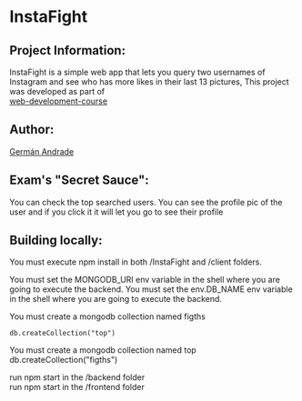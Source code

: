 # InstaFight
## Project Information:
InstaFight is a simple web app that lets you query two usernames of Instagram and see who has more likes in their last 13 pictures,
This project was developed as part of   
[web-development-course](http://johnguerra.co/classes/webDevelopment_spring_2018/)

## Author:
[Germán Andrade](https://gcandrade10.github.io/)

## Exam's "Secret Sauce":
You can check the top searched users.
You can see the profile pic of the user and if you click it it will let you go to see their profile


## Building locally:
You must execute npm install in both /InstaFight and /client folders.  

You must set the MONGODB_URI env variable in the shell where you are going to execute the backend.
You must set the env.DB_NAME env variable in the shell where you are going to execute the backend.

You must create a mongodb collection named figths
```
db.createCollection("top") 
```
You must create a mongodb collection named top  
db.createCollection("figths")

run npm start in the /backend folder  
run npm start in the /frontend folder  
